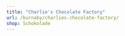 ```yaml
---
title: "Charlie's Chocolate Factory"
url: /burnaby/charlies-chocolate-factory/
shop: Schokolade
---
```

